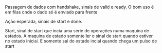 Passagem de dados com handshake, sinais de valid e ready. O bom uso é em filas onde o dado só é enviado para frente

Ação esperada, sinais de start e done. 

Start, sinal de start que incia uma serie de operações numa maquina de estados. A maquina de estado somente ler o sinal de start quando estiver no estado inicial. E somente sai do estado incial quando chega um pulso de start